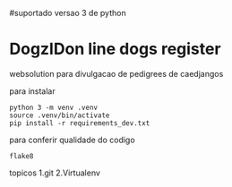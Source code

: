 
#suportado versao 3 de python
# DogzIDon line dogs register

websolution para divulgacao de pedigrees de caedjangos


para instalar
``` console commandline
python 3 -m venv .venv
source .venv/bin/activate
pip install -r requirements_dev.txt

```
para conferir qualidade do codigo

``` commandline
flake8
```

topicos
1.git
2.Virtualenv
